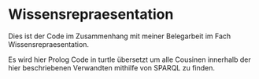# Wissensrepraesentation

Dies ist der Code im Zusammenhang mit meiner Belegarbeit im Fach Wissensrepraesentation.

Es wird hier Prolog Code in turtle übersetzt um alle Cousinen innerhalb der hier beschriebenen Verwandten mithilfe von SPARQL zu finden. 
